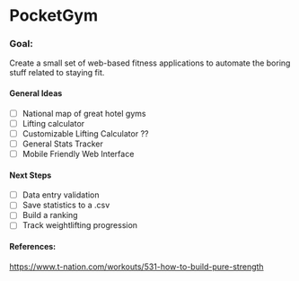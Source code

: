 # PocketGym

### Goal:
Create a small set of web-based fitness applications to automate the boring stuff related to staying fit.

#### General Ideas
- [ ] National map of great hotel gyms
- [ ] Lifting calculator
- [ ] Customizable Lifting Calculator ??
- [ ] General Stats Tracker
- [ ] Mobile Friendly Web Interface

#### Next Steps
- [ ] Data entry validation
- [ ] Save statistics to a .csv
- [ ] Build a ranking
- [ ] Track weightlifting progression

#### References:
https://www.t-nation.com/workouts/531-how-to-build-pure-strength
